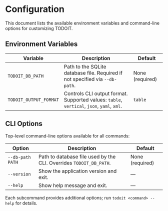 # Configuration

This document lists the available environment variables and command-line options for customizing TODOIT.

## Environment Variables

| Variable | Description | Default |
|----------|-------------|---------|
| `TODOIT_DB_PATH` | Path to the SQLite database file. Required if not specified via `--db-path`. | None (required) |
| `TODOIT_OUTPUT_FORMAT` | Controls CLI output format. Supported values: `table`, `vertical`, `json`, `yaml`, `xml`. | `table` |

## CLI Options

Top-level command-line options available for all commands:

| Option | Description | Default |
|--------|-------------|---------|
| `--db-path PATH` | Path to database file used by the CLI. Overrides `TODOIT_DB_PATH`. | None (required) |
| `--version` | Show the application version and exit. | — |
| `--help` | Show help message and exit. | — |

Each subcommand provides additional options; run `todoit <command> --help` for details.